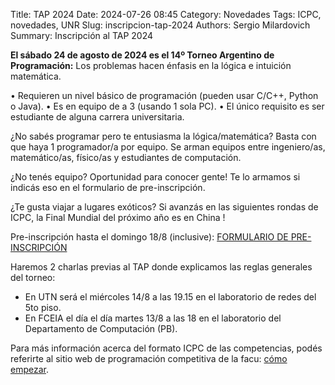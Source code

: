 Title: TAP 2024 
Date: 2024-07-26 08:45
Category: Novedades
Tags: ICPC, novedades, UNR
Slug: inscripcion-tap-2024
Authors: Sergio Milardovich
Summary: Inscripción al TAP 2024


**El sábado 24 de agosto de 2024 es el 14º Torneo Argentino de Programación:**
Los problemas hacen énfasis en la lógica e intuición matemática.

• Requieren un nivel básico de programación (pueden usar C/C++, Python o Java).
• Es en equipo de a 3 (usando 1 sola PC).
• El único requisito es ser estudiante de alguna carrera universitaria.

¿No sabés programar pero te entusiasma la lógica/matemática? Basta con que haya 1 programador/a por equipo. Se arman equipos entre ingeniero/as, matemático/as, físico/as y estudiantes de computación.

¿No tenés equipo? Oportunidad para conocer gente! Te lo armamos si indicás eso en el formulario de pre-inscripción.

¿Te gusta viajar a lugares exóticos? Si avanzás en las siguientes rondas de ICPC, la Final Mundial del próximo año es en China !

Pre-inscripción hasta el domingo 18/8 (inclusive): [FORMULARIO DE PRE-INSCRIPCIÓN](https://forms.gle/EDDVJnxbWmwg1cJj8)

Haremos 2 charlas previas al TAP donde explicamos las reglas generales del torneo: <br/>
- En UTN será el miércoles 14/8 a las 19.15 en el laboratorio de redes del 5to piso.   <br/>
- En FCEIA el día el día martes 13/8 a las 18 en el laboratorio del Departamento de Computación (PB).  

Para más información acerca del formato ICPC de las competencias, podés referirte al sitio web de programación competitiva de la facu: [cómo empezar](https://icpc.frro.utn.edu.ar/como-empezar.html).